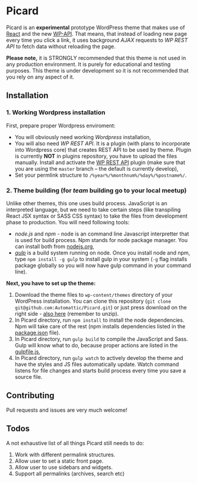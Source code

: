 # Picard

Picard is an **experimental** prototype WordPress theme that makes use of [React](http://facebook.github.io/react/) and the new [WP-API](http://wp-api.org/).
That means, that instead of loading new page every time you click a link, it uses background *AJAX* requests to *WP REST API* to fetch data without reloading the page.

**Please note,** it is STRONGLY recommended that this theme is not used in any production environment. It is purely for educational and testing purposes. This theme is under development so it is not recommended that you rely on any aspect of it.

## Installation

### 1. Working Wordpress installation
First, prepare proper Wordpress enviroment:

* You will obviously need working *Wordpress* installation,
* You will also need *WP REST API*. It is a plugin (with plans to incorporate into Wordpress core) that creates REST API to be used by theme. Plugin is currently **NOT** in plugins repository, you have to upload the files manually. Install and activate the [WP REST API](https://github.com/WP-API/WP-API/tree/master) plugin (make sure that you are using the `master` branch – the default is currently develop),
* Set your permlink structure to `/%year%/%monthnum%/%day%/%postname%/`.

### 2. Theme building (for _team_ building go to your local meetup)
Unlike other themes, this one uses build process. JavaScript is an interpreted language, but we need to take certain steps (like transpiling React JSX syntax or SASS CSS syntax) to take the files from development phase to production. You will need following tools:

* *node.js* and *npm* - node is an command line Javascript interpretter that is used for build process. Npm stands for node package manager. You can install both from [nodejs.org](https://nodejs.org/download/),
* *[gulp](http://gulpjs.com/)* is a build system running on node. Once you install node and npm, type `npm install -g gulp` to install gulp in your system (`-g` flag installs package globally so you will now have gulp command in your command line). 

**Next, you have to set up the theme:**

1. Download the theme files to `wp-content/themes` directory of your WordPress installation. You can clone this repository (`git clone git@github.com:Automattic/Picard.git`) or just press download on the right side - [also here](https://github.com/Automattic/Picard/archive/master.zip) (remember to unzip).
2. In Picard directory, run `npm install` to install the node dependencies. Npm will take care of the rest (npm installs dependencies listed in the [package.json](./package.json) file).
3. In Picard directory, run `gulp build` to compile the JavaScript and Sass. Gulp will know what to do, because proper actions are listed in the [gulpfile.js](./gulpfile.js),
4. In Picard directory, run `gulp watch` to actively develop the theme and have the styles and JS files automatically update. Watch command listens for file changes and starts build process every time you save a source file.


## Contributing

Pull requests and issues are very much welcome!

## Todos

A not exhaustive list of all things Picard still needs to do:

1. Work with different permalink structures.
2. Allow user to set a static front page.
3. Allow user to use sidebars and widgets.
4. Support all permalinks (archives, search etc)